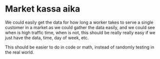 # Market kassa aika

We could easily get the data for how long a worker takes to serve a single customer in a market as we could gather the data easily,
and we could see when is high traffic time, when is not, this should be really really easy if we just have the data, time, day of week, etc.

This should be easier to do in code or math, instead of randomly testing in the real world.
